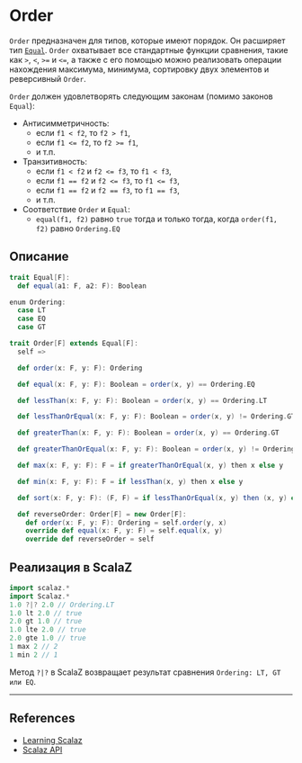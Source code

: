 # Order

`Order` предназначен для типов, которые имеют порядок. Он расширяет тип [`Equal`](equal).
`Order` охватывает все стандартные функции сравнения, такие как `>`, `<`, `>=` и `<=`, 
а также с его помощью можно реализовать операции нахождения максимума, минимума, сортировку двух элементов и реверсивный `Order`.

`Order` должен удовлетворять следующим законам (помимо законов `Equal`):

- Антисимметричность: 
  - если `f1 < f2`, то `f2 > f1`, 
  - если `f1 <= f2`, то `f2 >= f1`,
  - и т.п.
- Транзитивность:
  - если `f1 < f2` и `f2 <= f3`, то `f1 < f3`,
  - если `f1 == f2` и `f2 <= f3`, то `f1 <= f3`,
  - если `f1 == f2` и `f2 == f3`, то `f1 == f3`,
  - и т.п.
- Соответствие `Order` и `Equal`:
  - `equal(f1, f2)` равно `true` тогда и только тогда, когда `order(f1, f2)` равно `Ordering.EQ`


## Описание

```scala
trait Equal[F]: 
  def equal(a1: F, a2: F): Boolean

enum Ordering:
  case LT
  case EQ
  case GT

trait Order[F] extends Equal[F]:
  self =>

  def order(x: F, y: F): Ordering

  def equal(x: F, y: F): Boolean = order(x, y) == Ordering.EQ

  def lessThan(x: F, y: F): Boolean = order(x, y) == Ordering.LT

  def lessThanOrEqual(x: F, y: F): Boolean = order(x, y) != Ordering.GT

  def greaterThan(x: F, y: F): Boolean = order(x, y) == Ordering.GT

  def greaterThanOrEqual(x: F, y: F): Boolean = order(x, y) != Ordering.LT

  def max(x: F, y: F): F = if greaterThanOrEqual(x, y) then x else y

  def min(x: F, y: F): F = if lessThan(x, y) then x else y

  def sort(x: F, y: F): (F, F) = if lessThanOrEqual(x, y) then (x, y) else (y, x)

  def reverseOrder: Order[F] = new Order[F]:
    def order(x: F, y: F): Ordering = self.order(y, x)
    override def equal(x: F, y: F) = self.equal(x, y)
    override def reverseOrder = self
```

## Реализация в ScalaZ

```scala
import scalaz.*
import Scalaz.*
1.0 ?|? 2.0 // Ordering.LT
1.0 lt 2.0 // true
2.0 gt 1.0 // true
1.0 lte 2.0 // true
2.0 gte 1.0 // true
1 max 2 // 2
1 min 2 // 1
```

Метод `?|?` в ScalaZ возвращает результат сравнения `Ordering: LT, GT или EQ`. 


---

## References

- [Learning Scalaz](http://eed3si9n.com/learning-scalaz/Order.html)
- [Scalaz API](https://javadoc.io/doc/org.scalaz/scalaz-core_3/7.3.6/scalaz/Order.html)
